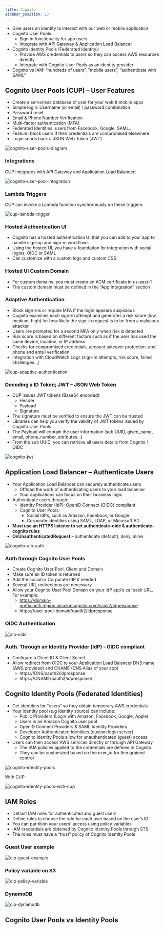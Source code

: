 ```yaml
---
title: Cognito
sidebar_position: 23
---
```


- Give users an identity to interact with our web or mobile application
- Cognito User Pools:
  - Sign in functionality for app users
  - Integrate with API Gateway & Application Load Balancer
- Cognito Identity Pools (Federated Identity):
  - Provide AWS credentials to users so they can access AWS resources directly
  - Integrate with Cognito User Pools as an identity provider
- Cognito vs IAM: “hundreds of users”, ”mobile users”, “authenticate with SAML”

## Cognito User Pools (CUP) – User Features

- Create a serverless database of user for your web & mobile apps
- Simple login: Username (or email) / password combination
- Password reset
- Email & Phone Number Verification
- Multi-factor authentication (MFA)
- Federated Identities: users from Facebook, Google, SAML…
- Feature: block users if their credentials are compromised elsewhere
- Login sends back a JSON Web Token (JWT)

![cognito-user-pools-diagram](/img/docs/cloud/aws/cognito-user-pools-diagram.png)

### Integrations

CUP integrates with API Gateway and Application Load Balancer:

![cognito-user-pool-integration](/img/docs/cloud/aws/cognito-user-pool-integration.png)

### Lambda Triggers

CUP can invoke a Lambda function synchronously on these triggers:

![cup-lambda-trigger](/img/docs/cloud/aws/cup-lambda-trigger.png)

### Hosted Authentication UI

- Cognito has a hosted authentication UI that you can add to your app to handle sign-up and sign-in workflows
- Using the hosted UI, you have a foundation for integration with social logins, OIDC or SAML
- Can customize with a custom logo and custom CSS

### Hosted UI Custom Domain

- For custom domains, you must create an ACM certificate in us-east-1
- The custom domain must be defined in the “App Integration” section

### Adaptive Authentication

- Block sign-ins or require MFA if the login appears suspicious
- Cognito examines each sign-in attempt and generates a risk score (low, medium, high) for how likely the sign-in request is to be from a malicious attacker
- Users are prompted for a second MFA only when risk is detected
- Risk score is based on different factors such as if the user has used the same device, location, or IP address
- Checks for compromised credentials, account takeover protection, and phone and email verification
- Integration with CloudWatch Logs (sign-in attempts, risk score, failed challenges…)

![cup-adaptive-authentication](/img/docs/cloud/aws/cup-adaptive-authentication.png)

### Decoding a ID Token; JWT – JSON Web Token

- CUP issues JWT tokens (Base64 encoded):
  - Header
  - Payload
  - Signature
- The signature must be verified to ensure the JWT can be trusted
- Libraries can help you verify the validity of JWT tokens issued by Cognito User Pools
- The Payload will contain the user information (sub UUID, given_name, email, phone_number, attributes…)
- From the sub UUID, you can retrieve all users details from Cognito / OIDC

![cognito-jwt](/img/docs/cloud/aws/cognito-jwt.png)

## Application Load Balancer – Authenticate Users

- Your Application Load Balancer can securely authenticate users
  - Offload the work of authenticating users to your load balancer
  - Your applications can focus on their business logic
- Authenticate users through:
  - Identity Provider (IdP): OpenID Connect (OIDC) compliant
  - Cognito User Pools:
    - Social IdPs, such as Amazon, Facebook, or Google
    - Corporate identities using SAML, LDAP, or Microsoft AD
- **Must use an HTTPS listener to set authenticate-oidc & authenticate-cognito rules**
- **OnUnauthenticatedRequest** – authenticate (default), deny, allow

![cognito-alb-auth](/img/docs/cloud/aws/cognito-alb-auth.png)

### Auth through Cognito User Pools

- Create Cognito User Pool, Client and Domain
- Make sure an ID token is returned
- Add the social or Corporate IdP if needed
- Several URL redirections are necessary
- Allow your Cognito User Pool Domain on your IdP app's callback URL. For example:
  - https://domain-prefix.auth.region.amazoncognito.com/saml2/idpresponse
  - https://user-pool-domain/oauth2/idpresponse

### OIDC Authentication

![alb-oidc](/img/docs/cloud/aws/alb-oidc.png)

### Auth. Through an Identity Provider (IdP) - OIDC compliant

- Configure a Client ID & Client Secret
- Allow redirect from OIDC to your Application Load Balancer DNS name (AWS provided) and CNAME (DNS Alias of your app)
  - https://DNS/oauth2/idpresponse
  - https://CNAME/oauth2/idpresponse

## Cognito Identity Pools (Federated Identities)

- Get identities for “users” so they obtain temporary AWS credentials
- Your identity pool (e.g identity source) can include:
  - Public Providers (Login with Amazon, Facebook, Google, Apple)
  - Users in an Amazon Cognito user pool
  - OpenID Connect Providers & SAML Identity Providers
  - Developer Authenticated Identities (custom login server)
  - Cognito Identity Pools allow for unauthenticated (guest) access
- Users can then access AWS services directly or through API Gateway
  - The IAM policies applied to the credentials are defined in Cognito
  - They can be customized based on the user_id for fine grained control

![cognito-identity-pools](/img/docs/cloud/aws/cognito-identity-pools.png)

With CUP:

![cognito-identity-pools-with-cup](/img/docs/cloud/aws/cognito-identity-pools-with-cup.png)

## IAM Roles

- Default IAM roles for authenticated and guest users
- Define rules to choose the role for each user based on the user’s ID
- You can par tition your users’ access using policy variables
- IAM credentials are obtained by Cognito Identity Pools through STS
- The roles must have a “trust” policy of Cognito Identity Pools

### Guest User example

![cip-guest-example](/img/docs/cloud/aws/cip-guest-example.png)

### Policy variable on S3

![cip-policy-variable](/img/docs/cloud/aws/cip-policy-variable.png)

### DynamoDB

![cip-dynamodb](/img/docs/cloud/aws/cip-dynamodb.png)

## Cognito User Pools vs Identity Pools
